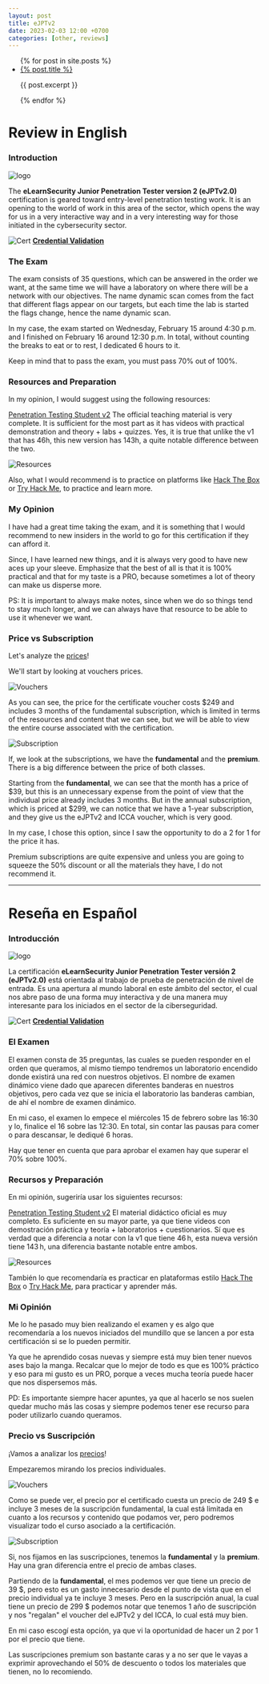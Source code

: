 ```yaml
---
layout: post
title: eJPTv2
date: 2023-02-03 12:00 +0700
categories: [other, reviews]
---
```



<ul>
{% for post in site.posts %}
  <li>
    <a href="{% post.permalink %}">{% post.title %}</a>
    <p>{{ post.excerpt }}</p>
  </li>
{% endfor %}
</ul>

# Review in English

### Introduction

![logo](https://assets.ine.com/certifications/ejptv2/ejptv2-badge.png)

The **eLearnSecurity Junior Penetration Tester version 2 (eJPTv2.0)** certification is geared toward entry-level penetration testing work. It is an opening to the world of work in this area of the sector, which opens the way for us in a very interactive way and in a very interesting way for those initiated in the cybersecurity sector.

![Cert](/images/others/ejpt/eJPTv2.png)
**[Credential Validation]**

### The Exam

The exam consists of 35 questions, which can be answered in the order we want, at the same time we will have a laboratory on where there will be a network with our objectives. The name dynamic scan comes from the fact that different flags appear on our targets, but each time the lab is started the flags change, hence the name dynamic scan.

In my case, the exam started on Wednesday, February 15 around 4:30 p.m. and I finished on February 16 around 12:30 p.m. In total, without counting the breaks to eat or to rest, I dedicated 6 hours to it.

Keep in mind that to pass the exam, you must pass 70% out of 100%.

### Resources and Preparation

In my opinion, I would suggest using the following resources:

[Penetration Testing Student v2] The official teaching material is very complete. It is sufficient for the most part as it has videos with practical demonstration and theory + labs + quizzes. Yes, it is true that unlike the v1 that has 46h, this new version has 143h, a quite notable difference between the two.

![Resources](/images/others/ejpt/resourc.PNG)


Also, what I would recommend is to practice on platforms like [Hack The Box] or [Try Hack Me], to practice and learn more.


### My Opinion

I have had a great time taking the exam, and it is something that I would recommend to new insiders in the world to go for this certification if they can afford it.

Since, I have learned new things, and it is always very good to have new aces up your sleeve. Emphasize that the best of all is that it is 100% practical and that for my taste is a PRO, because sometimes a lot of theory can make us disperse more.

PS: It is important to always make notes, since when we do so things tend to stay much longer, and we can always have that resource to be able to use it whenever we want.

### Price vs Subscription

Let's analyze the [prices]!

We'll start by looking at vouchers prices.

![Vouchers](/images/others/ejpt/vouch.PNG)

As you can see, the price for the certificate voucher costs $249 and includes 3 months of the fundamental subscription, which is limited in terms of the resources and content that we can see, but we will be able to view the entire course associated with the certification.

![Subscription](/images/others/ejpt/subs.PNG)

If, we look at the subscriptions, we have the **fundamental** and the **premium**. There is a big difference between the price of both classes.

Starting from the **fundamental**, we can see that the month has a price of $39, but this is an unnecessary expense from the point of view that the individual price already includes 3 months. But in the annual subscription, which is priced at $299, we can notice that we have a 1-year subscription, and they give us the eJPTv2 and ICCA voucher, which is very good.

In my case, I chose this option, since I saw the opportunity to do a 2 for 1 for the price it has.

Premium subscriptions are quite expensive and unless you are going to squeeze the 50% discount or all the materials they have, I do not recommend it.

---

# Reseña en Español

### Introducción


![logo](https://assets.ine.com/certifications/ejptv2/ejptv2-badge.png)

La certificación **eLearnSecurity Junior Penetration Tester versión 2 (eJPTv2.0)** está orientada al trabajo de prueba de penetración de nivel de entrada. Es una apertura al mundo laboral en este ámbito del sector, el cual nos abre paso de una forma muy interactiva y de una manera muy interesante para los iniciados en el sector de la ciberseguridad.

![Cert](/images/others/ejpt/eJPTv2.png)
**[Credential Validation]**

### El Examen

El examen consta de 35 preguntas, las cuales se pueden responder en el orden que queramos, al mismo tiempo tendremos un laboratorio encendido donde existirá una red con nuestros objetivos. El nombre de examen dinámico viene dado que aparecen diferentes banderas en  nuestros objetivos, pero cada vez que se inicia el laboratorio las banderas cambian, de ahí el nombre de examen dinámico.

En mi caso, el examen lo empece el miércoles 15 de febrero sobre las 16:30 y lo, finalice el 16 sobre las 12:30. En total, sin contar las pausas para comer o para descansar, le dediqué 6 horas.

Hay que tener en cuenta que para aprobar el examen hay que superar el 70% sobre 100%.

### Recursos y Preparación

En mi opinión, sugeriría usar los siguientes recursos:

[Penetration Testing Student v2] El material didáctico oficial es muy completo. Es suficiente en su mayor parte, ya que tiene videos con demostración práctica y teoría + laboratorios  + cuestionarios. Sí que es verdad que a diferencia a notar con la v1 que tiene 46 h, esta nueva versión tiene 143 h, una diferencia bastante notable entre ambos.

![Resources](/images/others/ejpt/resourc.PNG)

También lo que recomendaría es practicar en plataformas estilo [Hack The Box] o [Try Hack Me], para practicar y aprender más.


### Mi Opinión

Me lo he pasado muy bien realizando el examen y es algo que recomendaría a los nuevos iniciados del mundillo que se lancen a por esta certificación si se lo pueden permitir.

Ya que he aprendido cosas nuevas y siempre está muy bien tener nuevos ases bajo la manga. Recalcar que lo mejor de todo es que es 100% práctico y eso para mi gusto es un PRO, porque a veces mucha teoría puede hacer que nos dispersemos más.

PD: Es importante siempre hacer apuntes, ya que al hacerlo se nos suelen quedar mucho más las cosas y siempre podemos tener ese recurso para poder utilizarlo cuando queramos.

### Precio vs Suscripción

¡Vamos a analizar los [precios]!

Empezaremos mirando los precios individuales.

![Vouchers](/images/others/ejpt/vouch.PNG)

Como se puede ver, el precio por el certificado cuesta un precio de 249 $ e incluye 3 meses de la suscripción fundamental, la cual está limitada en cuanto a los recursos y contenido que podamos ver, pero podremos visualizar todo el curso asociado a la certificación.

![Subscription](/images/others/ejpt/subs.PNG)

Si, nos fijamos en las suscripciones, tenemos la **fundamental** y la **premium**. Hay una gran diferencia entre el precio de ambas clases.

Partiendo de la **fundamental**, el mes podemos ver que tiene un precio de 39 $, pero esto es un gasto innecesario desde el punto de vista que en el precio individual ya te incluye 3 meses. Pero en la suscripción anual, la cual tiene un precio de 299 $ podemos notar que tenemos 1 año de suscripción y nos "regalan" el voucher del eJPTv2 y del ICCA, lo cual está muy bien.

En mi caso escogí esta opción, ya que vi la oportunidad de hacer un 2 por 1 por el precio que tiene.

Las suscripciones premium son bastante caras y a no ser que le vayas a exprimir aprovechando el 50% de descuento o todos los materiales que tienen, no lo recomiendo.


 [precios]: https://checkout.ine.com/
 [prices]: https://checkout.ine.com/
 [Penetration Testing Student v2]:https://my.ine.com/CyberSecurity/learning-paths/61f88d91-79ff-4d8f-af68-873883dbbd8c/penetration-testing-student-v2
 [Hack the box]:https://www.hackthebox.com/
 [Try hack me]:https://tryhackme.com/
 [credential validation]:https://my.ine.com/certificate/1237d554-532a-476a-b322-2b1fcd1c7f02
